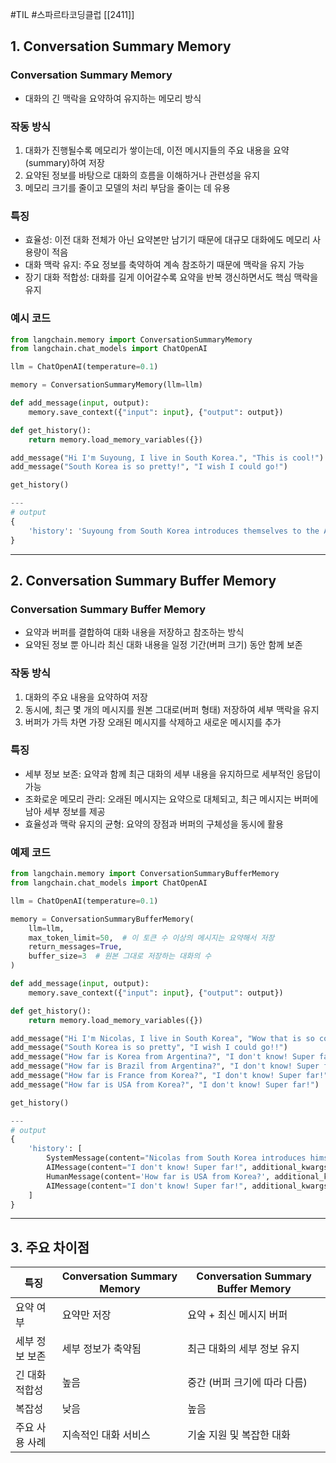 #TIL #스파르타코딩클럽 [[2411]]

## 1. Conversation Summary Memory
### Conversation Summary Memory
- 대화의 긴 맥락을 요약하여 유지하는 메모리 방식

### 작동 방식
1. 대화가 진행될수록 메모리가 쌓이는데, 이전 메시지들의 주요 내용을 요약(summary)하여 저장
2. 요약된 정보를 바탕으로 대화의 흐름을 이해하거나 관련성을 유지
3. 메모리 크기를 줄이고 모델의 처리 부담을 줄이는 데 유용

### 특징
- 효율성: 이전 대화 전체가 아닌 요약본만 남기기 때문에 대규모 대화에도 메모리 사용량이 적음
- 대화 맥락 유지: 주요 정보를 축약하여 계속 참조하기 때문에 맥락을 유지 가능
- 장기 대화 적합성: 대화를 길게 이어갈수록 요약을 반복 갱신하면서도 핵심 맥락을 유지

### 예시 코드
```python
from langchain.memory import ConversationSummaryMemory
from langchain.chat_models import ChatOpenAI

llm = ChatOpenAI(temperature=0.1)

memory = ConversationSummaryMemory(llm=llm)

def add_message(input, output):
    memory.save_context({"input": input}, {"output": output})

def get_history():
    return memory.load_memory_variables({})

add_message("Hi I'm Suyoung, I live in South Korea.", "This is cool!")
add_message("South Korea is so pretty!", "I wish I could go!")

get_history()

---
# output
{
	'history': 'Suyoung from South Korea introduces themselves to the AI, who responds positively. The human comments on the beauty of South Korea, and the AI expresses a desire to visit.'
}
```

---
## 2. Conversation Summary Buffer Memory
### Conversation Summary Buffer Memory
- 요약과 버퍼를 결합하여 대화 내용을 저장하고 참조하는 방식
- 요약된 정보 뿐 아니라 최신 대화 내용을 일정 기간(버퍼 크기) 동안 함께 보존

### 작동 방식
1. 대화의 주요 내용을 요약하여 저장
2. 동시에, 최근 몇 개의 메시지를 원본 그대로(버퍼 형태) 저장하여 세부 맥락을 유지
3. 버퍼가 가득 차면 가장 오래된 메시지를 삭제하고 새로운 메시지를 추가

### 특징
- 세부 정보 보존: 요약과 함께 최근 대화의 세부 내용을 유지하므로 세부적인 응답이 가능
- 조화로운 메모리 관리: 오래된 메시지는 요약으로 대체되고, 최근 메시지는 버퍼에 남아 세부 정보를 제공
- 효율성과 맥락 유지의 균형: 요약의 장점과 버퍼의 구체성을 동시에 활용

### 예제 코드
```python
from langchain.memory import ConversationSummaryBufferMemory
from langchain.chat_models import ChatOpenAI

llm = ChatOpenAI(temperature=0.1)

memory = ConversationSummaryBufferMemory(
    llm=llm,
    max_token_limit=50,  # 이 토큰 수 이상의 메시지는 요약해서 저장 
    return_messages=True,
    buffer_size=3  # 원본 그대로 저장하는 대화의 수
)

def add_message(input, output):
    memory.save_context({"input": input}, {"output": output})

def get_history():
    return memory.load_memory_variables({})

add_message("Hi I'm Nicolas, I live in South Korea", "Wow that is so cool!")
add_message("South Korea is so pretty", "I wish I could go!!")
add_message("How far is Korea from Argentina?", "I don't know! Super far!")
add_message("How far is Brazil from Argentina?", "I don't know! Super far!")
add_message("How far is France from Korea?", "I don't know! Super far!")
add_message("How far is USA from Korea?", "I don't know! Super far!")

get_history()

---
# output
{
	'history': [
		SystemMessage(content="Nicolas from South Korea introduces himself to the AI, who responds with enthusiasm. The conversation shifts to the beauty of South Korea, with the AI expressing a desire to visit. Nicolas asks how far Korea is from Argentina. The AI admits it doesn't know, saying it's super far. The human then asks how far Brazil is from Argentina. The AI responds that it doesn't know, it's super far. When asked how far France is from Korea, the AI is unable to provide an answer.", additional_kwargs={}, response_metadata={}),
		AIMessage(content="I don't know! Super far!", additional_kwargs={}, response_metadata={}),
		HumanMessage(content='How far is USA from Korea?', additional_kwargs={}, response_metadata={}),
		AIMessage(content="I don't know! Super far!", additional_kwargs={}, response_metadata={})
	]
}
```

---
## 3. 주요 차이점

| 특징       | Conversation Summary Memory | Conversation Summary Buffer Memory |
| -------- | --------------------------- | ---------------------------------- |
| 요약 여부    | 요약만 저장                      | 요약 + 최신 메시지 버퍼                     |
| 세부 정보 보존 | 세부 정보가 축약됨                  | 최근 대화의 세부 정보 유지                    |
| 긴 대화 적합성 | 높음                          | 중간 (버퍼 크기에 따라 다름)                  |
| 복잡성      | 낮음                          | 높음                                 |
| 주요 사용 사례 | 지속적인 대화 서비스                 | 기술 지원 및 복잡한 대화                     |
